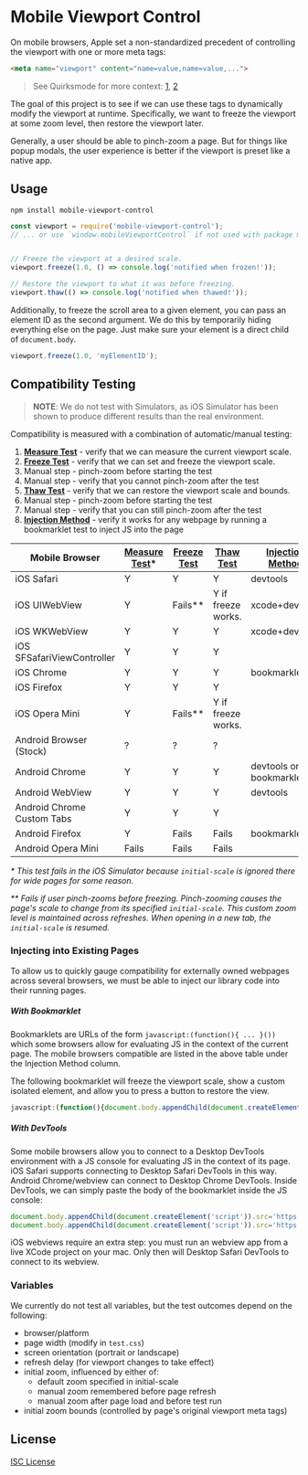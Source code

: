 # Mobile Viewport Control

On mobile browsers, Apple set a non-standardized precedent of controlling the
viewport with one or more meta tags:

```html
<meta name="viewport" content="name=value,name=value,...">
```

> See Quirksmode for more context: [1], [2]

[1]:http://www.quirksmode.org/mobile/viewports2.html
[2]:http://www.quirksmode.org/mobile/metaviewport/

The goal of this project is to see if we can use these tags to dynamically
modify the viewport at runtime. Specifically, we want to freeze the viewport at
some zoom level, then restore the viewport later.

Generally, a user should be able to pinch-zoom a page.  But for things like
popup modals, the user experience is better if the viewport is preset like a
native app.

## Usage

```
npm install mobile-viewport-control
```

```js
const viewport = require('mobile-viewport-control');
// ... or use `window.mobileViewportControl` if not used with package manager


// Freeze the viewport at a desired scale.
viewport.freeze(1.0, () => console.log('notified when frozen!'));

// Restore the viewport to what it was before freezing.
viewport.thaw(() => console.log('notified when thawed!'));
```

Additionally, to freeze the scroll area to a given element, you can pass an
element ID as the second argument.  We do this by temporarily hiding everything
else on the page.  Just make sure your element is a direct child of
`document.body`.

```js
viewport.freeze(1.0, 'myElementID');
```

## Compatibility Testing

> __NOTE__: We do not test with Simulators, as iOS Simulator has been shown to
> produce different results than the real environment.

Compatibility is measured with a combination of automatic/manual testing:

1. __[Measure Test]__ - verify that we can measure the current viewport scale.
1. __[Freeze Test]__ - verify that we can set and freeze the viewport scale.
  1. Manual step - pinch-zoom before starting the test
  1. Manual step - verify that you cannot pinch-zoom after the test
1. __[Thaw Test]__ - verify that we can restore the viewport scale and bounds.
  1. Manual step - pinch-zoom before starting the test
  1. Manual step - verify that you can still pinch-zoom after the test
1. __[Injection Method]__ - verify it works for any webpage by running a bookmarklet test to inject JS into the page

| Mobile Browser             | [Measure Test]\* | [Freeze Test] | [Thaw Test]        | [Injection Method]       |
|----------------------------|------------------|---------------|--------------------|--------------------------|
| iOS Safari                 | Y                | Y             | Y                  | devtools                 |
| iOS UIWebView              | Y                | Fails\*\*     | Y if freeze works. | xcode+devtools           |
| iOS WKWebView              | Y                | Y             | Y                  | xcode+devtools           |
| iOS SFSafariViewController | Y                | Y             | Y                  |                          |
| iOS Chrome                 | Y                | Y             | Y                  | bookmarklet              |
| iOS Firefox                | Y                | Y             | Y                  |                          |
| iOS Opera Mini             | Y                | Fails\*\*     | Y if freeze works. |                          |
| Android Browser (Stock)    | ?                | ?             | ?                  |                          |
| Android Chrome             | Y                | Y             | Y                  | devtools or bookmarklet  |
| Android WebView            | Y                | Y             | Y                  | devtools                 |
| Android Chrome Custom Tabs | Y                | Y             | Y                  |                          |
| Android Firefox            | Y                | Fails         | Fails              | bookmarklet              |
| Android Opera Mini         | Fails            | Fails         | Fails              |                          |

_\* This test fails in the iOS Simulator because `initial-scale` is ignored
there for wide pages for some reason._

_\*\* Fails if user pinch-zooms before freezing. Pinch-zooming causes the
page's scale to change from its specified `initial-scale`.  This custom zoom
level is maintained across refreshes.  When opening in a new tab, the
`initial-scale` is resumed._

[Measure Test]:http://shaunstripe.github.io/mobile-viewport-control/test/01-measure.html
[Freeze Test]:http://shaunstripe.github.io/mobile-viewport-control/test/02-freeze.html
[Thaw Test]:http://shaunstripe.github.io/mobile-viewport-control/test/03-thaw.html
[Injection Method]:#injecting-into-existing-pages

### Injecting into Existing Pages

To allow us to quickly gauge compatibility for externally owned webpages
across several browsers, we must be able to inject our library code into
their running pages.

##### With Bookmarklet

Bookmarklets are URLs of the form `javascript:(function(){ ... }())` which some
browsers allow for evaluating JS in the context of the current page.  The
mobile browsers compatible are listed in the above table under the Injection
Method column.

The following bookmarklet will freeze the viewport scale, show a custom
isolated element, and allow you to press a button to restore the view.

```js
javascript:(function(){document.body.appendChild(document.createElement('script')).src='https://cdn.rawgit.com/shaunstripe/mobile-viewport-control/master/index.js?'+Math.random();document.body.appendChild(document.createElement('script')).src='https://cdn.rawgit.com/shaunstripe/mobile-viewport-control/master/test/bookmarklet.js?'+Math.random();}())
```

##### With DevTools

Some mobile browsers allow you to connect to a Desktop DevTools environment
with a JS console for evaluating JS in the context of its page.  iOS Safari
supports connecting to Desktop Safari DevTools in this way.  Android
Chrome/webview can connect to Desktop Chrome DevTools.  Inside DevTools, we can
simply paste the body of the bookmarklet inside the JS console:

```js
document.body.appendChild(document.createElement('script')).src='https://cdn.rawgit.com/shaunstripe/mobile-viewport-control/master/index.js?'+Math.random();
document.body.appendChild(document.createElement('script')).src='https://cdn.rawgit.com/shaunstripe/mobile-viewport-control/master/test/bookmarklet.js?'+Math.random();
```

iOS webviews require an extra step: you must run an webview app from a live
XCode project on your mac.  Only then will Desktop Safari DevTools to connect
to its webview.

### Variables

We currently do not test all variables, but the test outcomes depend on the following:

- browser/platform
- page width (modify in `test.css`)
- screen orientation (portrait or landscape)
- refresh delay (for viewport changes to take effect)
- initial zoom, influenced by either of:
  - default zoom specified in initial-scale
  - manual zoom remembered before page refresh
  - manual zoom after page load and before test run
- initial zoom bounds (controlled by page's original viewport meta tags)

## License

[ISC License](LICENSE)
